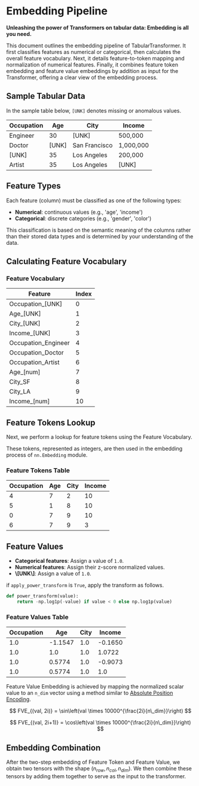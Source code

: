 # Embedding Pipeline
**Unleashing the power of Transformers on tabular data: Embedding is all you need.**

This document outlines the embedding pipeline of TabularTransformer. It first classifies features as numerical or categorical, then calculates the overall feature vocabulary. Next, it details feature-to-token mapping and normalization of numerical features. Finally, it combines feature token embedding and feature value embeddings by addition as input for the Transformer, offering a clear view of the embedding process.

## Sample Tabular Data
In the sample table below, `[UNK]` denotes missing or anomalous values.

| Occupation | Age   | City          | Income    |
|------------|-------|---------------|-----------|
| Engineer   | 30    | [UNK]         | 500,000   |
| Doctor     | [UNK] | San Francisco | 1,000,000 |
| [UNK]      | 35    | Los Angeles   | 200,000   |
| Artist     | 35    | Los Angeles   | [UNK]     |

## Feature Types

Each feature (column) must be classified as one of the following types:

- **Numerical**: continuous values (e.g., 'age', 'income')
- **Categorical**: discrete categories (e.g., 'gender', 'color')

This classification is based on the semantic meaning of the columns rather than
their stored data types and is determined by your understanding of the data.

## Calculating Feature Vocabulary


### Feature Vocabulary
| Feature              | Index |
|----------------------|-------|
| Occupation_[UNK]     | 0     |
| Age_[UNK]            | 1     |
| City_[UNK]           | 2     |
| Income_[UNK]         | 3     |
| Occupation_Engineer  | 4     |
| Occupation_Doctor    | 5     |
| Occupation_Artist    | 6     |
| Age_[num]            | 7     |
| City_SF              | 8     |
| City_LA              | 9     |
| Income_[num]         | 10    |

## Feature Tokens Lookup
Next, we perform a lookup for feature tokens using the Feature Vocabulary. 

These tokens, represented as integers, are then used in the embedding process of `nn.Embedding` module.

### Feature Tokens Table
| Occupation | Age | City | Income |
|------------|-----|------|--------|
| 4          | 7   | 2    | 10     |
| 5          | 1   | 8    | 10     |
| 0          | 7   | 9    | 10     |
| 6          | 7   | 9    | 3      |

## Feature Values
- **Categorical features**: Assign a value of `1.0`.
- **Numerical features**: Assign their z-score normalized values.
- **\\[UNK\\]**: Assign a value of `1.0`.


if `apply_power_transform` is `True`, apply the transform as follows.

```python
def power_transform(value):
    return -np.log1p(-value) if value < 0 else np.log1p(value)
```


### Feature Values Table
| Occupation | Age    | City | Income  |
|------------|--------|------|---------|
| 1.0        | -1.1547| 1.0  | -0.1650 |
| 1.0        | 1.0    | 1.0  | 1.0722  |
| 1.0        | 0.5774 | 1.0  | -0.9073 |
| 1.0        | 0.5774 | 1.0  | 1.0     |


Feature Value Embedding is achieved by mapping the normalized scalar value 
to an `n_dim` vector using a method similar to [Absolute Position Encoding](https://arxiv.org/abs/1706.03762).

$$
FVE_{(val, 2i)} = \sin\left(val \times 10000^{\frac{2i}{n\_dim}}\right)
$$

$$
FVE_{(val, 2i+1)} = \cos\left(val \times 10000^{\frac{2i}{n\_dim}}\right)
$$

## Embedding Combination

After the two-step embedding of Feature Token and Feature Value, we obtain two tensors with the shape $(n_{row}, n_{col}, n_{dim})$. We then combine these tensors by adding them together to serve as the input to the transformer.
